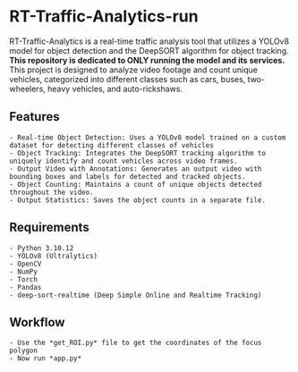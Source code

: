 # RT-Traffic-Analytics-run
RT-Traffic-Analytics is a real-time traffic analysis tool that utilizes a YOLOv8 model for object detection and the DeepSORT algorithm for object tracking. 
**This repository is dedicated to ONLY running the model and its services.**
This project is designed to analyze video footage and count unique vehicles, categorized into different classes such as cars, buses, two-wheelers, heavy vehicles, and auto-rickshaws.

## Features
    - Real-time Object Detection: Uses a YOLOv8 model trained on a custom dataset for detecting different classes of vehicles
    - Object Tracking: Integrates the DeepSORT tracking algorithm to uniquely identify and count vehicles across video frames.
    - Output Video with Annotations: Generates an output video with bounding boxes and labels for detected and tracked objects.
    - Object Counting: Maintains a count of unique objects detected throughout the video.
    - Output Statistics: Saves the object counts in a separate file.
   
## Requirements
    - Python 3.10.12
    - YOLOv8 (Ultralytics)
    - OpenCV
    - NumPy
    - Torch
    - Pandas
    - deep-sort-realtime (Deep Simple Online and Realtime Tracking)
   
## Workflow
    - Use the *get_ROI.py* file to get the coordinates of the focus polygon
    - Now run *app.py*